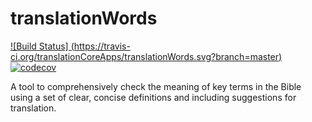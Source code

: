 # translationWords

[![Build Status]
(https://travis-ci.org/translationCoreApps/translationWords.svg?branch=master)](https://travis-ci.org/translationCoreApps/translationWords)
[![codecov](https://codecov.io/gh/translationCoreApps/translationWords/branch/master/graph/badge.svg)](https://codecov.io/gh/translationCoreApps/translationWords)

A tool to comprehensively check the meaning of key terms in the Bible using a set of clear, concise definitions and including suggestions for translation.
